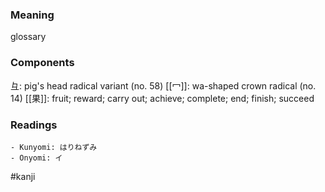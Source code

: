 ### Meaning

glossary

### Components

彑: pig's head radical variant (no. 58) [[冖]]: wa-shaped crown radical (no. 14) [[果]]: fruit; reward; carry out; achieve; complete; end; finish; succeed

### Readings

```
- Kunyomi: はりねずみ
- Onyomi: イ
```

#kanji